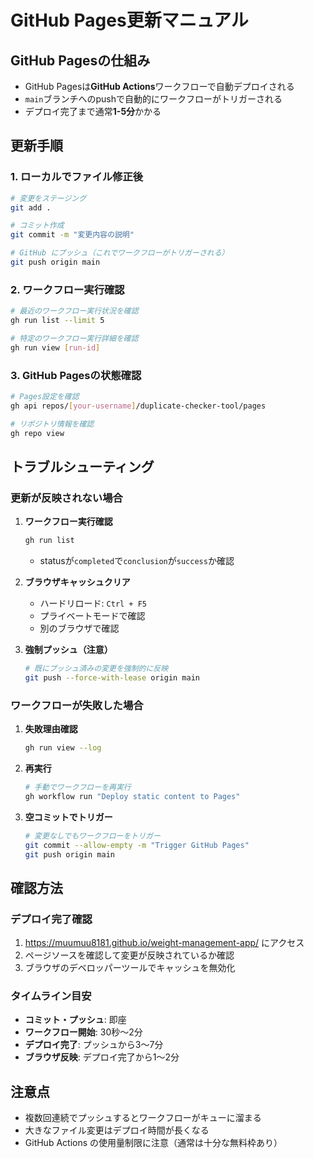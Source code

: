 # GitHub Pages更新マニュアル

## GitHub Pagesの仕組み
- GitHub Pagesは**GitHub Actions**ワークフローで自動デプロイされる
- `main`ブランチへのpushで自動的にワークフローがトリガーされる
- デプロイ完了まで通常**1-5分**かかる

## 更新手順

### 1. ローカルでファイル修正後
```bash
# 変更をステージング
git add .

# コミット作成
git commit -m "変更内容の説明"

# GitHub にプッシュ（これでワークフローがトリガーされる）
git push origin main
```

### 2. ワークフロー実行確認
```bash
# 最近のワークフロー実行状況を確認
gh run list --limit 5

# 特定のワークフロー実行詳細を確認
gh run view [run-id]
```

### 3. GitHub Pagesの状態確認
```bash
# Pages設定を確認
gh api repos/[your-username]/duplicate-checker-tool/pages

# リポジトリ情報を確認
gh repo view
```

## トラブルシューティング

### 更新が反映されない場合

1. **ワークフロー実行確認**
   ```bash
   gh run list
   ```
   - statusが`completed`で`conclusion`が`success`か確認

2. **ブラウザキャッシュクリア**
   - ハードリロード: `Ctrl + F5`
   - プライベートモードで確認
   - 別のブラウザで確認

3. **強制プッシュ（注意）**
   ```bash
   # 既にプッシュ済みの変更を強制的に反映
   git push --force-with-lease origin main
   ```

### ワークフローが失敗した場合

1. **失敗理由確認**
   ```bash
   gh run view --log
   ```

2. **再実行**
   ```bash
   # 手動でワークフローを再実行
   gh workflow run "Deploy static content to Pages"
   ```

3. **空コミットでトリガー**
   ```bash
   # 変更なしでもワークフローをトリガー
   git commit --allow-empty -m "Trigger GitHub Pages"
   git push origin main
   ```

## 確認方法

### デプロイ完了確認
1. https://muumuu8181.github.io/weight-management-app/ にアクセス
2. ページソースを確認して変更が反映されているか確認
3. ブラウザのデベロッパーツールでキャッシュを無効化

### タイムライン目安
- **コミット・プッシュ**: 即座
- **ワークフロー開始**: 30秒～2分
- **デプロイ完了**: プッシュから3～7分
- **ブラウザ反映**: デプロイ完了から1～2分

## 注意点
- 複数回連続でプッシュするとワークフローがキューに溜まる
- 大きなファイル変更はデプロイ時間が長くなる
- GitHub Actions の使用量制限に注意（通常は十分な無料枠あり）